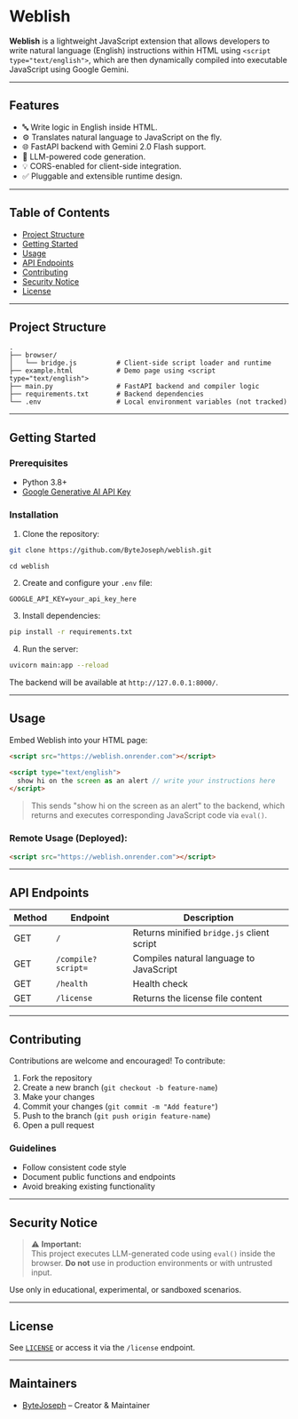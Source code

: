 # Weblish

**Weblish** is a lightweight JavaScript extension that allows developers to write natural language (English) instructions within HTML using `<script type="text/english">`, which are then dynamically compiled into executable JavaScript using Google Gemini.

---

## Features

- 🔤 Write logic in English inside HTML.
- ⚙️ Translates natural language to JavaScript on the fly.
- 🌐 FastAPI backend with Gemini 2.0 Flash support.
- 🧠 LLM-powered code generation.
- 💡 CORS-enabled for client-side integration.
- ✅ Pluggable and extensible runtime design.

---

## Table of Contents

- [Project Structure](#project-structure)
- [Getting Started](#getting-started)
- [Usage](#usage)
- [API Endpoints](#api-endpoints)
- [Contributing](#contributing)
- [Security Notice](#security-notice)
- [License](#license)

---

## Project Structure

```
.
├── browser/
│   └── bridge.js          # Client-side script loader and runtime
├── example.html           # Demo page using <script type="text/english">
├── main.py                # FastAPI backend and compiler logic
├── requirements.txt       # Backend dependencies
└── .env                   # Local environment variables (not tracked)
```

---

## Getting Started

### Prerequisites

- Python 3.8+
- [Google Generative AI API Key](https://aistudio.google.com/app/apikey)

### Installation

1. Clone the repository:

```bash
git clone https://github.com/ByteJoseph/weblish.git
```

```
cd weblish
```

2. Create and configure your `.env` file:

```env
GOOGLE_API_KEY=your_api_key_here
```

3. Install dependencies:

```bash
pip install -r requirements.txt
```

4. Run the server:

```bash
uvicorn main:app --reload
```

The backend will be available at `http://127.0.0.1:8000/`.

---

## Usage

Embed Weblish into your HTML page:

```html
<script src="https://weblish.onrender.com"></script>

<script type="text/english">
  show hi on the screen as an alert // write your instructions here
</script>
```

> This sends "show hi on the screen as an alert" to the backend, which returns and executes corresponding JavaScript code via `eval()`.

### Remote Usage (Deployed):

```html
<script src="https://weblish.onrender.com"></script>
```

---

## API Endpoints

| Method | Endpoint           | Description                                |
| ------ | ------------------ | ------------------------------------------ |
| GET    | `/`                | Returns minified `bridge.js` client script |
| GET    | `/compile?script=` | Compiles natural language to JavaScript    |
| GET    | `/health`          | Health check                               |
| GET    | `/license`         | Returns the license file content           |

---

## Contributing

Contributions are welcome and encouraged! To contribute:

1. Fork the repository
2. Create a new branch (`git checkout -b feature-name`)
3. Make your changes
4. Commit your changes (`git commit -m "Add feature"`)
5. Push to the branch (`git push origin feature-name`)
6. Open a pull request

### Guidelines

- Follow consistent code style
- Document public functions and endpoints
- Avoid breaking existing functionality

---

## Security Notice

> ⚠️ **Important:**  
> This project executes LLM-generated code using `eval()` inside the browser. **Do not** use in production environments or with untrusted input.

Use only in educational, experimental, or sandboxed scenarios.

---

## License

See [`LICENSE`](./LICENSE) or access it via the `/license` endpoint.

---

## Maintainers

- [ByteJoseph](https://github.com/ByteJoseph) – Creator & Maintainer
